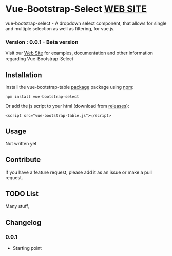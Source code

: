 # Vue-Bootstrap-Select [WEB SITE](https://jbaysolutions.github.io/vue-bootstrap-select/)

vue-bootstrap-select - A dropdown select component, that allows for single and multiple selection as well as filtering, for vue.js.

### Version : 0.0.1 - Beta version 

Visit our [Web Site](https://jbaysolutions.github.io/vue-bootstrap-select/) for examples, documentation and other information regarding Vue-Bootstrap-Select

## Installation

Install the vue-bootstrap-table [package](https://www.npmjs.org/package/vue-bootstrap-select) package using [npm](https://www.npmjs.com/):

	npm install vue-bootstrap-select


Or add the js script to your html (download from [releases](https://github.com/jbaysolutions/vue-bootstrap-select/releases)):
 
    <script src="vue-bootstrap-table.js"></script>


## Usage

Not written yet 

## Contribute

If you have a feature request, please add it as an issue or make a pull request.


## TODO List

Many stuff, 

## Changelog

### 0.0.1

* Starting point

